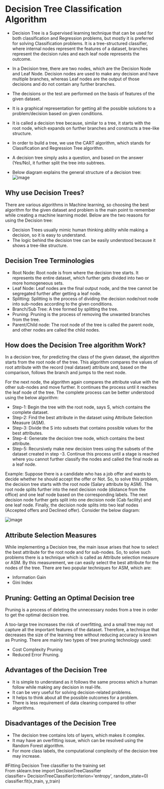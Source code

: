# Decision Tree Classification Algorithm
- Decision Tree is a Supervised learning technique that can be used for both classification and Regression problems, but mostly it is preferred for solving Classification problems. It is a tree-structured classifier, where internal nodes represent the features of a dataset, branches represent the decision rules and each leaf node represents the outcome.
- In a Decision tree, there are two nodes, which are the Decision Node and Leaf Node. Decision nodes are used to make any decision and have multiple branches, whereas Leaf nodes are the output of those decisions and do not contain any further branches.
- The decisions or the test are performed on the basis of features of the given dataset.
- It is a graphical representation for getting all the possible solutions to a problem/decision based on given conditions.
- It is called a decision tree because, similar to a tree, it starts with the root node, which expands on further branches and constructs a tree-like structure.
- In order to build a tree, we use the CART algorithm, which stands for Classification and Regression Tree algorithm.
- A decision tree simply asks a question, and based on the answer (Yes/No), it further split the tree into subtrees.

- Below diagram explains the general structure of a decision tree: \
![image](https://user-images.githubusercontent.com/58425689/107847417-7b7aa000-6e13-11eb-9470-4ab2f0d793c7.png)

## Why use Decision Trees?
There are various algorithms in Machine learning, so choosing the best algorithm for the given dataset and problem is the main point to remember while creating a machine learning model. Below are the two reasons for using the Decision tree:

- Decision Trees usually mimic human thinking ability while making a decision, so it is easy to understand.
- The logic behind the decision tree can be easily understood because it shows a tree-like structure.

## Decision Tree Terminologies
- Root Node: Root node is from where the decision tree starts. It represents the entire dataset, which further gets divided into two or more homogeneous sets.
- Leaf Node: Leaf nodes are the final output node, and the tree cannot be segregated further after getting a leaf node.
- Splitting: Splitting is the process of dividing the decision node/root node into sub-nodes according to the given conditions.
- Branch/Sub Tree: A tree formed by splitting the tree.
- Pruning: Pruning is the process of removing the unwanted branches from the tree.
- Parent/Child node: The root node of the tree is called the parent node, and other nodes are called the child nodes.

## How does the Decision Tree algorithm Work?

In a decision tree, for predicting the class of the given dataset, the algorithm starts from the root node of the tree. This algorithm compares the values of root attribute with the record (real dataset) attribute and, based on the comparison, follows the branch and jumps to the next node.

For the next node, the algorithm again compares the attribute value with the other sub-nodes and move further. It continues the process until it reaches the leaf node of the tree. The complete process can be better understood using the below algorithm:

- Step-1: Begin the tree with the root node, says S, which contains the complete dataset.
- Step-2: Find the best attribute in the dataset using Attribute Selection Measure (ASM).
- Step-3: Divide the S into subsets that contains possible values for the best attributes.
- Step-4: Generate the decision tree node, which contains the best attribute.
- Step-5: Recursively make new decision trees using the subsets of the dataset created in step -3. Continue this process until a stage is reached where you cannot further classify the nodes and called the final node as a leaf node.

Example: Suppose there is a candidate who has a job offer and wants to decide whether he should accept the offer or Not. So, to solve this problem, the decision tree starts with the root node (Salary attribute by ASM). The root node splits further into the next decision node (distance from the office) and one leaf node based on the corresponding labels. The next decision node further gets split into one decision node (Cab facility) and one leaf node. Finally, the decision node splits into two leaf nodes (Accepted offers and Declined offer). Consider the below diagram:

![image](https://user-images.githubusercontent.com/58425689/107847441-afee5c00-6e13-11eb-81fb-3bb85a52a9ec.png)

## Attribute Selection Measures
While implementing a Decision tree, the main issue arises that how to select the best attribute for the root node and for sub-nodes. So, to solve such problems there is a technique which is called as Attribute selection measure or ASM. By this measurement, we can easily select the best attribute for the nodes of the tree. There are two popular techniques for ASM, which are:

- Information Gain
- Gini Index

## Pruning: Getting an Optimal Decision tree
Pruning is a process of deleting the unnecessary nodes from a tree in order to get the optimal decision tree.

A too-large tree increases the risk of overfitting, and a small tree may not capture all the important features of the dataset. Therefore, a technique that decreases the size of the learning tree without reducing accuracy is known as Pruning. There are mainly two types of tree pruning technology used:

- Cost Complexity Pruning
- Reduced Error Pruning.

## Advantages of the Decision Tree
- It is simple to understand as it follows the same process which a human follow while making any decision in real-life.
- It can be very useful for solving decision-related problems.
- It helps to think about all the possible outcomes for a problem.
- There is less requirement of data cleaning compared to other algorithms.

## Disadvantages of the Decision Tree
- The decision tree contains lots of layers, which makes it complex.
- It may have an overfitting issue, which can be resolved using the Random Forest algorithm.
- For more class labels, the computational complexity of the decision tree may increase.


#Fitting Decision Tree classifier to the training set  
From sklearn.tree import DecisionTreeClassifier  
classifier= DecisionTreeClassifier(criterion='entropy', random_state=0)  
classifier.fit(x_train, y_train)  
